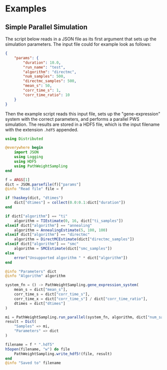 
# Examples

## Simple Parallel Simulation

The script below reads in a JSON file as its first argument that sets up the simulation parameters. The input file could for example
look as follows:

```json
{   
    "params": {
        "duration": 10.0,
        "run_name": "test",
        "algorithm": "directmc",
        "num_samples": 500,
        "directmc_samples": 500,
        "mean_s": 50,
        "corr_time_s": 1,
        "corr_time_ratio": 10
    }
}
```

Then the example script reads this input file, sets up the "gene-expression" system with the correct parameters, and performs a parallel PWS simulation.
The results are stored in a HDF5 file, which is the input filename with the extension `.hdf5` appended.

```julia
using Distributed

@everywhere begin
    import JSON
    using Logging
    using HDF5
    using PathWeightSampling
end

f = ARGS[1]
dict = JSON.parsefile(f)["params"]
@info "Read file" file = f

if !haskey(dict, "dtimes")
    dict["dtimes"] = collect(0.0:0.1:dict["duration"])
end

if dict["algorithm"] == "ti"
    algorithm = TIEstimate(0, 16, dict["ti_samples"])
elseif dict["algorithm"] == "annealing"
    algorithm = AnnealingEstimate(5, 100, 100)
elseif dict["algorithm"] == "directmc"
    algorithm = DirectMCEstimate(dict["directmc_samples"])
elseif dict["algorithm"] == "smc"
    algorithm = SMCEstimate(dict["smc_samples"])
else
    error("Unsupported algorithm " * dict["algorithm"])
end

@info "Parameters" dict
@info "Algorithm" algorithm

system_fn = () -> PathWeightSampling.gene_expression_system(
    mean_s = dict["mean_s"],
    corr_time_s = dict["corr_time_s"],
    corr_time_x = dict["corr_time_s"] / dict["corr_time_ratio"],
    dtimes = dict["dtimes"]
)

mi = PathWeightSampling.run_parallel(system_fn, algorithm, dict["num_samples"])
result = Dict(
    "Samples" => mi, 
    "Parameters" => dict
)

filename = f * ".hdf5"
h5open(filename, "w") do file
    PathWeightSampling.write_hdf5!(file, result)
end
@info "Saved to" filename
```


